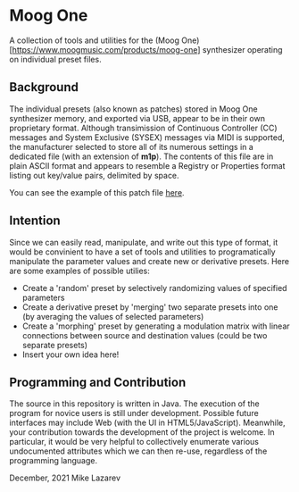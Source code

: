 # Moog One
A collection of tools and utilities for the (Moog One)[https://www.moogmusic.com/products/moog-one] synthesizer operating on individual preset files.

## Background 
The individual presets (also known as patches) stored in Moog One synthesizer memory, and exported via USB, appear to be in their own proprietary format. Although transimission of Continuous Controller (CC) messages and System Exclusive (SYSEX) messages via MIDI is supported, the manufacturer selected to store all of its numerous settings in a dedicated file (with an extension of **m1p**). The contents of this file are in plain ASCII format and appears to resemble a Registry or Properties format listing out key/value pairs, delimited by space. 

You can see the example of this patch file [here](MoogOne/src/patches/WHERE%20IS%20THE%20BASS%20-LAZ.m1p).

## Intention
Since we can easily read, manipulate, and write out this type of format, it would be convinient to have a set of tools and utilities to programatically manipulate the parameter values and create new or derivative presets. Here are some examples of possible utilies:

* Create a 'random' preset by selectively randomizing values of specified parameters
* Create a derivative preset by 'merging' two separate presets into one (by averaging the values of selected parameters)
* Create a 'morphing' preset by generating a modulation matrix with linear connections between source and destination values (could be two separate presets)
* Insert your own idea here!

## Programming and Contribution 
The source in this repository is written in Java. The execution of the program for novice users is still under development. Possible future interfaces may include Web (with the UI in HTML5/JavaScript). Meanwhile, your contribution towards the development of the project is welcome. In particular, it would be very helpful to collectively enumerate various undocumented attributes which we can then re-use, regardless of the programming language.

December, 2021
Mike Lazarev
